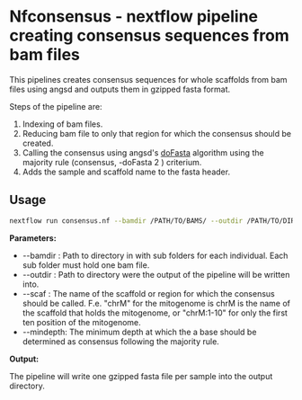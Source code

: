 # Nfconsensus - nextflow pipeline creating consensus sequences from bam files 

This pipelines creates consensus sequences for whole scaffolds from bam files using angsd and outputs them in gzipped fasta format. 

Steps of the pipeline are: 

1. Indexing of bam files.
2. Reducing bam file to only that region for which the consensus should be created.
3. Calling the consensus using angsd's [doFasta](http://www.popgen.dk/angsd/index.php/Fasta) algorithm using the majority rule (consensus, -doFasta 2 ) criterium.
4. Adds the sample and scaffold name to the fasta header.



## Usage

```bash
nextflow run consensus.nf --bamdir /PATH/TO/BAMS/ --outdir /PATH/TO/DIR/TO/PUT/OUTPUT/ --scaf NAME --mindepth INT
```

**Parameters:**

* --bamdir : Path to directory in with sub folders for each individual. Each sub folder must hold one bam file.
* --outdir : Path to directory were the output of the pipeline will be written into.
* --scaf : The name of the scaffold or region for which the consensus should be called. F.e. "chrM" for the mitogenome is chrM is the name of the scaffold that holds the mitogenome, or "chrM:1-10" for only the first ten position of the mitogenome. 
* --mindepth: The minimum depth at which the a base should be determined as consensus following the majority rule. 



**Output:**

The pipeline will write one gzipped fasta file per sample into the output directory. 
